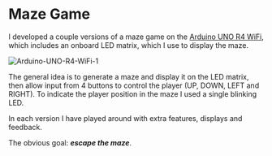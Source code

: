 # Maze Game

I developed a couple versions of a maze game on the [Arduino UNO R4 WiFi](https://store.arduino.cc/products/uno-r4-wifi), which includes an onboard LED matrix, which I use to display the maze.

![Arduino-UNO-R4-WiFi-1](https://github.com/user-attachments/assets/95a92f16-8dcd-4df5-9902-30f25614f53a)

The general idea is to generate a maze and display it on the LED matrix, then allow input from 4 buttons to control the player (UP, DOWN, LEFT and RIGHT). To indicate the player position in the maze I used a single blinking LED.  

In each version I have played around with extra features, displays and feedback.  

The obvious goal: ***escape the maze***.
